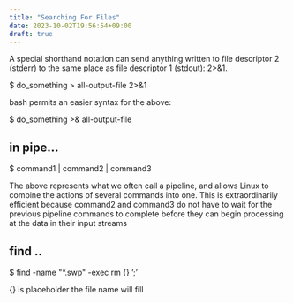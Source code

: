 ```yaml
---
title: "Searching For Files"
date: 2023-10-02T19:56:54+09:00
draft: true
---
```


A special shorthand notation can send anything written to file descriptor 2 (stderr) to the same place as file descriptor 1 (stdout): 2>&1.

$ do_something > all-output-file 2>&1

bash permits an easier syntax for the above:

$ do_something >& all-output-file

## in pipe...

$ command1 | command2 | command3

The above represents what we often call a pipeline, and allows Linux to combine the actions of several commands into one. This is extraordinarily efficient because command2 and command3 do not have to wait for the previous pipeline commands to complete before they can begin processing at the data in their input streams

## find .. 

$ find -name "*.swp" -exec rm {} ’;’

{} is placeholder the file name will fill
